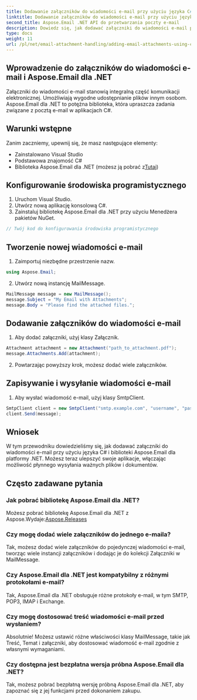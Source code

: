 ```yaml
---
title: Dodawanie załączników do wiadomości e-mail przy użyciu języka C#
linktitle: Dodawanie załączników do wiadomości e-mail przy użyciu języka C#
second_title: Aspose.Email .NET API do przetwarzania poczty e-mail
description: Dowiedz się, jak dodawać załączniki do wiadomości e-mail przy użyciu języka C# i Aspose.Email dla platformy .NET. Przewodnik krok po kroku z przykładami kodu zapewniającymi bezproblemową integrację.
type: docs
weight: 11
url: /pl/net/email-attachment-handling/adding-email-attachments-using-csharp/
---
```


## Wprowadzenie do załączników do wiadomości e-mail i Aspose.Email dla .NET

Załączniki do wiadomości e-mail stanowią integralną część komunikacji elektronicznej. Umożliwiają wygodne udostępnianie plików innym osobom. Aspose.Email dla .NET to potężna biblioteka, która upraszcza zadania związane z pocztą e-mail w aplikacjach C#.

## Warunki wstępne

Zanim zaczniemy, upewnij się, że masz następujące elementy:

- Zainstalowano Visual Studio
- Podstawowa znajomość C#
-  Biblioteka Aspose.Email dla .NET (możesz ją pobrać z[Tutaj](https://products.aspose.com/email/net))

## Konfigurowanie środowiska programistycznego

1. Uruchom Visual Studio.
2. Utwórz nową aplikację konsolową C#.
3. Zainstaluj bibliotekę Aspose.Email dla .NET przy użyciu Menedżera pakietów NuGet.

```csharp
// Twój kod do konfigurowania środowiska programistycznego
```

## Tworzenie nowej wiadomości e-mail

1. Zaimportuj niezbędne przestrzenie nazw.

```csharp
using Aspose.Email;

```

2. Utwórz nową instancję MailMessage.

```csharp
MailMessage message = new MailMessage();
message.Subject = "My Email with Attachments";
message.Body = "Please find the attached files.";
```

## Dodawanie załączników do wiadomości e-mail

1. Aby dodać załączniki, użyj klasy Załącznik.

```csharp
Attachment attachment = new Attachment("path_to_attachment.pdf");
message.Attachments.Add(attachment);
```

2. Powtarzając powyższy krok, możesz dodać wiele załączników.

## Zapisywanie i wysyłanie wiadomości e-mail

1. Aby wysłać wiadomość e-mail, użyj klasy SmtpClient.

```csharp
SmtpClient client = new SmtpClient("smtp.example.com", "username", "password");
client.Send(message);
```

## Wniosek

W tym przewodniku dowiedzieliśmy się, jak dodawać załączniki do wiadomości e-mail przy użyciu języka C# i biblioteki Aspose.Email dla platformy .NET. Możesz teraz ulepszyć swoje aplikacje, włączając możliwość płynnego wysyłania ważnych plików i dokumentów.

## Często zadawane pytania

### Jak pobrać bibliotekę Aspose.Email dla .NET?

 Możesz pobrać bibliotekę Aspose.Email dla .NET z Aspose.Wydaje:[Aspose.Releases](https://releases.aspose.com/email/net/)

### Czy mogę dodać wiele załączników do jednego e-maila?

Tak, możesz dodać wiele załączników do pojedynczej wiadomości e-mail, tworząc wiele instancji załączników i dodając je do kolekcji Załączniki w MailMessage.

### Czy Aspose.Email dla .NET jest kompatybilny z różnymi protokołami e-mail?

Tak, Aspose.Email dla .NET obsługuje różne protokoły e-mail, w tym SMTP, POP3, IMAP i Exchange.

### Czy mogę dostosować treść wiadomości e-mail przed wysłaniem?

Absolutnie! Możesz ustawić różne właściwości klasy MailMessage, takie jak Treść, Temat i załączniki, aby dostosować wiadomość e-mail zgodnie z własnymi wymaganiami.

### Czy dostępna jest bezpłatna wersja próbna Aspose.Email dla .NET?

Tak, możesz pobrać bezpłatną wersję próbną Aspose.Email dla .NET, aby zapoznać się z jej funkcjami przed dokonaniem zakupu.